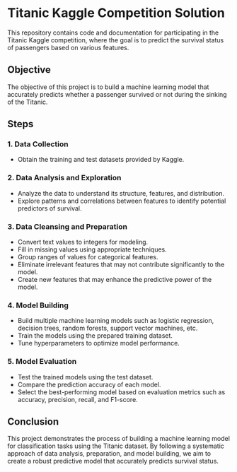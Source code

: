 # Titanic Kaggle Competition Solution

This repository contains code and documentation for participating in the Titanic Kaggle competition, where the goal is to predict the survival status of passengers based on various features.

## Objective

The objective of this project is to build a machine learning model that accurately predicts whether a passenger survived or not during the sinking of the Titanic.

## Steps

### 1. Data Collection

- Obtain the training and test datasets provided by Kaggle.

### 2. Data Analysis and Exploration

- Analyze the data to understand its structure, features, and distribution.
- Explore patterns and correlations between features to identify potential predictors of survival.

### 3. Data Cleansing and Preparation

- Convert text values to integers for modeling.
- Fill in missing values using appropriate techniques.
- Group ranges of values for categorical features.
- Eliminate irrelevant features that may not contribute significantly to the model.
- Create new features that may enhance the predictive power of the model.

### 4. Model Building

- Build multiple machine learning models such as logistic regression, decision trees, random forests, support vector machines, etc.
- Train the models using the prepared training dataset.
- Tune hyperparameters to optimize model performance.

### 5. Model Evaluation

- Test the trained models using the test dataset.
- Compare the prediction accuracy of each model.
- Select the best-performing model based on evaluation metrics such as accuracy, precision, recall, and F1-score.

## Conclusion

This project demonstrates the process of building a machine learning model for classification tasks using the Titanic dataset. By following a systematic approach of data analysis, preparation, and model building, we aim to create a robust predictive model that accurately predicts survival status.
